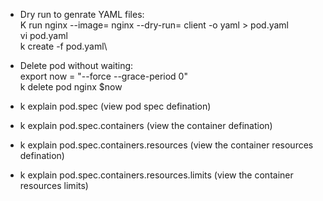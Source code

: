 - Dry run to genrate YAML files:\
K run nginx --image= nginx --dry-run= client -o yaml > pod.yaml\
vi pod.yaml\
k create -f pod.yaml\

- Delete pod without waiting:\
export now = "--force --grace-period 0"\
k delete pod nginx $now

- k explain pod.spec (view pod spec defination)
- k explain pod.spec.containers (view the container defination)
- k explain pod.spec.containers.resources (view the container resources defination)
- k explain pod.spec.containers.resources.limits (view the container resources limits)
